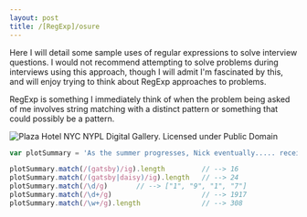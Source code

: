 ```yaml
---
layout: post
title: /[RegExp]/osure
---
```


Here I will detail some sample uses of regular expressions to solve interview questions. I would not recommend attempting to solve problems during interviews using this approach, though I will admit I'm fascinated by this, and will enjoy trying to think about RegExp approaches to problems.

RegExp is something I immediately think of when the problem being asked of me involves string matching with a distinct pattern or something that could possibly be a pattern.

<img alt="Plaza Hotel NYC NYPL Digital Gallery. Licensed under Public Domain" src="https://upload.wikimedia.org/wikipedia/commons/6/61/Plaza_Hotel_NYC.jpg" />

```javascript
var plotSummary = 'As the summer progresses, Nick eventually..... receives an invitation to one of Gatsby\'s parties. Nick encounters Jordan Baker at the party, and they meet Gatsby himself, an aloof and surprisingly young man who recognizes Nick from their same division in World War I. Through Jordan, Nick later learns that Gatsby knew Daisy from a romantic encounter in 1917 and is deeply in love with her. He spends many nights staring at the green light at the end of her dock, across the bay from his mansion, hoping to one day rekindle their lost romance. Gatsby\'s extravagant lifestyle and wild parties are an attempt to impress Daisy in the hope that she will one day appear again at Gatsby\'s doorstep. Gatsby now wants Nick to arrange a reunion between himself and Daisy. Nick invites Daisy to have tea at his house, without telling her that Gatsby will also be there. After an initially awkward reunion, Gatsby and Daisy reestablish their connection. They begin an affair and, after a short time, Tom grows increasingly suspicious of his wife\'s relationship with Gatsby. At a luncheon at the Buchanans\' house, Daisy speaks to Gatsby with such undisguised intimacy that Tom realizes she is in love with Gatsby. Though Tom is himself involved in an extramarital affair, he is outraged by his wife\'s infidelity. He forces the group to drive into New York City and confronts Gatsby in a suite at the Plaza Hotel, asserting that he and Daisy have a history that Gatsby could never understand. In addition to that, he announces to his wife that Gatsby is a criminal whose fortune comes from bootlegging alcohol and other illegal activities. Daisy realizes that her allegiance is to Tom, and Tom contemptuously sends her back to East Egg with Gatsby, attempting to prove that Gatsby cannot hurt him.'

plotSummary.match(/(gatsby)/ig).length		   // --> 16
plotSummary.match(/(gatsby|daisy)/ig).length   // --> 24
plotSummary.match(/\d/g)	   // --> ["1", "9", "1", "7"]
plotSummary.match(/\d+/g)					   // --> 1917
plotSummary.match(/\w+/g).length			   // --> 308
```
